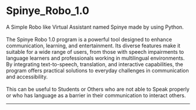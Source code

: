 # Spinye_Robo_1.0

A Simple Robo like Virtual Assistant named Spinye made by using Python. </br></br>
The Spinye Robo 1.0 program is a powerful tool designed to enhance communication, learning, and entertainment. Its diverse features make it suitable for a wide range of users, from those with speech impairments to language learners and professionals working in multilingual environments. By integrating text-to-speech, translation, and interactive capabilities, the program offers practical solutions to everyday challenges in communication and accessibility.</br></br>
This can be useful to Students or Others who are not able to Speak properly or who has language as a barrier in their communication to interact others.</br><hr>
